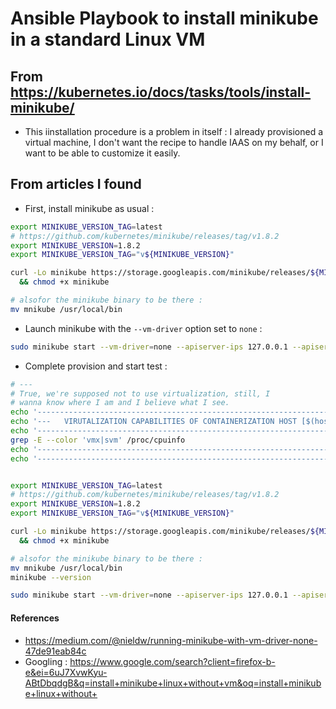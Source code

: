 # Ansible Playbook to install minikube in a standard Linux VM


## From https://kubernetes.io/docs/tasks/tools/install-minikube/
* This iinstallation procedure is a problem in itself : I already provisioned a virtual machine, I don't want the recipe to handle IAAS on my behalf, or I want to be able to customize it easily.

## From articles I found

* First, install minikube as usual :

```bash
export MINIKUBE_VERSION_TAG=latest
# https://github.com/kubernetes/minikube/releases/tag/v1.8.2
export MINIKUBE_VERSION=1.8.2
export MINIKUBE_VERSION_TAG="v${MINIKUBE_VERSION}"

curl -Lo minikube https://storage.googleapis.com/minikube/releases/${MINIKUBE_VERSION_TAG}/minikube-linux-amd64 \
  && chmod +x minikube

# alsofor the minikube binary to be there :
mv mnikube /usr/local/bin
```

* Launch minikube with the `--vm-driver` option set to `none` :

```bash
sudo minikube start --vm-driver=none --apiserver-ips 127.0.0.1 --apiserver-name localhost

```


* Complete provision and start test :

```bash
# ---
# True, we're supposed not to use virtualization, still, I
# wanna know where I am and I believe what I see.
echo '---------------------------------------------------------------------------------'
echo '---   VIRUTALIZATION CAPABILITIES OF CONTAINERIZATION HOST [$(hostname)] :'
echo '---------------------------------------------------------------------------------'
grep -E --color 'vmx|svm' /proc/cpuinfo
echo '---------------------------------------------------------------------------------'
echo '---------------------------------------------------------------------------------'


export MINIKUBE_VERSION_TAG=latest
# https://github.com/kubernetes/minikube/releases/tag/v1.8.2
export MINIKUBE_VERSION=1.8.2
export MINIKUBE_VERSION_TAG="v${MINIKUBE_VERSION}"

curl -Lo minikube https://storage.googleapis.com/minikube/releases/${MINIKUBE_VERSION_TAG}/minikube-linux-amd64 \
  && chmod +x minikube

# alsofor the minikube binary to be there :
mv mnikube /usr/local/bin
minikube --version

sudo minikube start --vm-driver=none --apiserver-ips 127.0.0.1 --apiserver-name localhost

```







#### References

* https://medium.com/@nieldw/running-minikube-with-vm-driver-none-47de91eab84c
* Googling : https://www.google.com/search?client=firefox-b-e&ei=6uJ7XvwKyu-ABtDbqdgB&q=install+minikube+linux+without+vm&oq=install+minikube+linux+without+
